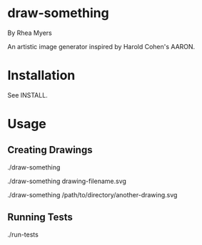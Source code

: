 draw-something
==============

By Rhea Myers

An artistic image generator inspired by Harold Cohen's AARON.

Installation
============

See INSTALL.

Usage
=====

Creating Drawings
-----------------

./draw-something

./draw-something drawing-filename.svg

./draw-something /path/to/directory/another-drawing.svg

Running Tests
-------------

./run-tests
